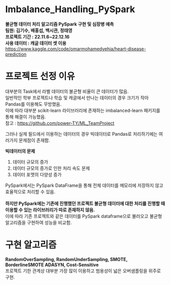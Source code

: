 # Imbalance_Handling_PySpark
**불균형 데이터 처리 알고리즘 PySpark 구현 및 심장병 예측\
팀원: 김기수, 배홍섭, 백시관,  정태영\
프로젝트 기간 : 22.11.6~22.12.16**\
**사용 데이터 : 캐글 데이터 셋 이용** https://www.kaggle.com/code/omarmohamedyehia/heart-disease-prediction

# 프로젝트 선정 이유
대부분의 Task에서 라벨 데이터의 불균형 비율이 큰 데이터가 많음.\
일반적인 학부 프로젝트나 학습 및 캐글에서 만나는 데이터의 경우 크기가 작아 Pandas를 이용해도 무방했음.\
이에 따라 대부분 scikit-learn 라이브러리에 존재하는 imbalanced-learn 패키지를 통해 해결이 가능했음.\
참고 : https://github.com/power-TY/ML_TeamProject

그러나 실제 필드에서 이용하는 데이터의 경우 빅데이터로 Pandas로 처리하기에는 여러가지 문제점이 존재함.

**빅데이터의 문제**
1. 데이터 규모의 증가
2. 데이터 규모의 증가로 인한 처리 속도 문제
3. 데이터 포맷의 다양성 증가

PySpark에서는 PySpark DataFrame을 통해 전체 데이터를 메모리에 저장하지 않고 효율적으로 처리할 수 있음.\
\
**하지만 PySpark에는 기존에 진행했던 프로젝트 불균형 데이터에 대한 처리를 진행할 때 이용할 수 있는 라이브러리가 따로 존재하지 않음.**\
이에 따라 기존 프로젝트와 같은 데이터를 PySpark dataframe으로 불러오고 불균형 알고리즘을 구현하여 성능을 비교함.

# 구현 알고리즘
**RandomOverSampling, RandomUnderSampling, SMOTE, BorderlineSMOTE ADASYN, Cost-Sensitive**\
프로젝트 기한 관계상 대부분 가장 많이 이용하고 범용성이 넓은 오버샘플링을 위주로 구현.









